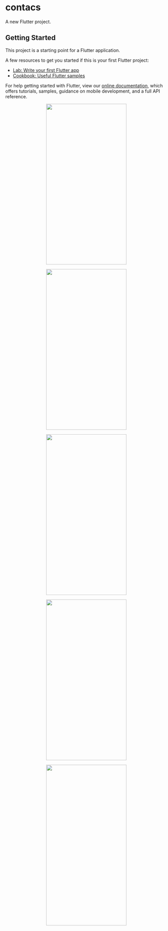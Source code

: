 # contacs

A new Flutter project.

## Getting Started

This project is a starting point for a Flutter application.

A few resources to get you started if this is your first Flutter project:

- [Lab: Write your first Flutter app](https://flutter.dev/docs/get-started/codelab)
- [Cookbook: Useful Flutter samples](https://flutter.dev/docs/cookbook)

For help getting started with Flutter, view our
[online documentation](https://flutter.dev/docs), which offers tutorials,
samples, guidance on mobile development, and a full API reference.

<p align="center">
<img src="https://user-images.githubusercontent.com/111565916/190478755-417c0c4f-da28-42ce-addf-b12373a0be26.jpg" width="250" height="500">  
<p>

<p align="center">
<img src="https://user-images.githubusercontent.com/111565916/190478841-3fa13772-2a6f-4758-855b-018943f3d206.jpg" width="250" height="500"> 
<p>

<p align="center">
<img src="https://user-images.githubusercontent.com/111565916/190478959-366a66b4-9f95-4ee8-8377-a617f1c5cf85.jpg" width="250" height="500">    
<p>

<p align="center">
<img src="https://user-images.githubusercontent.com/111565916/190479046-781343fb-9620-4cbb-82a1-a2a231d4e4cd.jpg" width="250" height="500"> 
<p>

<p align="center">
<img src="https://user-images.githubusercontent.com/111565916/190478265-5212ba9e-05f6-4910-9980-939514a9f5f2.gif" width="250" height="500"> 
<p>
